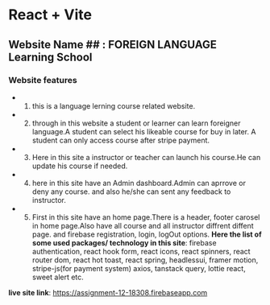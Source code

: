 # React + Vite
## Website Name ## : FOREIGN LANGUAGE Learning School 
### Website features ##
* 1. this is a language lerning course related website.
* 2. through in this website a student or learner can learn foreigner language.A student can select his likeable course for buy in later. A student can only access course after stripe payment.
* 3. Here in this site a instructor or teacher can launch his course.He can update his course if needed. 
* 4. here in this site have an Admin dashboard.Admin can aprrove or deny any course. and also he/she can sent any feedback to instructor.
* 5. First in this site have an home page.There is a header, footer carosel in home page.Also have all course and all instructor diffrent diffent page. and firebase registration, login, logOut options.
**Here the list of some used packages/ technology in this site**:
firebase authentication, react hook form, react icons, react spinners, react router dom, react hot toast, react spring, headlessui, framer motion, stripe-js(for payment system) axios, tanstack query, lottie react, sweet alert etc.
  
**live site link**: https://assignment-12-18308.firebaseapp.com
